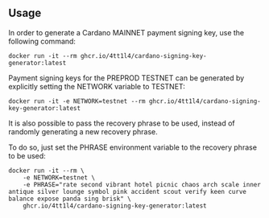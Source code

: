 ## Usage

In order to generate a Cardano MAINNET payment signing key, use the following command:

```
docker run -it --rm ghcr.io/4tt1l4/cardano-signing-key-generator:latest
```

Payment signing keys for the PREPROD TESTNET can be generated by explicitly setting the NETWORK variable to TESTNET:

```
docker run -it -e NETWORK=testnet --rm ghcr.io/4tt1l4/cardano-signing-key-generator:latest
```

It is also possible to pass the recovery phrase to be used, instead of randomly generating a new recovery phrase.

To do so, just set the PHRASE environment variable to the recovery phrase to be used:

```
docker run -it --rm \
    -e NETWORK=testnet \
    -e PHRASE="rate second vibrant hotel picnic chaos arch scale inner antique silver lounge symbol pink accident scout verify keen curve balance expose panda sing brisk" \
    ghcr.io/4tt1l4/cardano-signing-key-generator:latest
```
